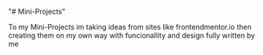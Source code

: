 "# Mini-Projects" 

To my Mini-Projects im taking ideas from sites like frontendmentor.io then creating them on my own way with funcionallity and design fully written by me 
